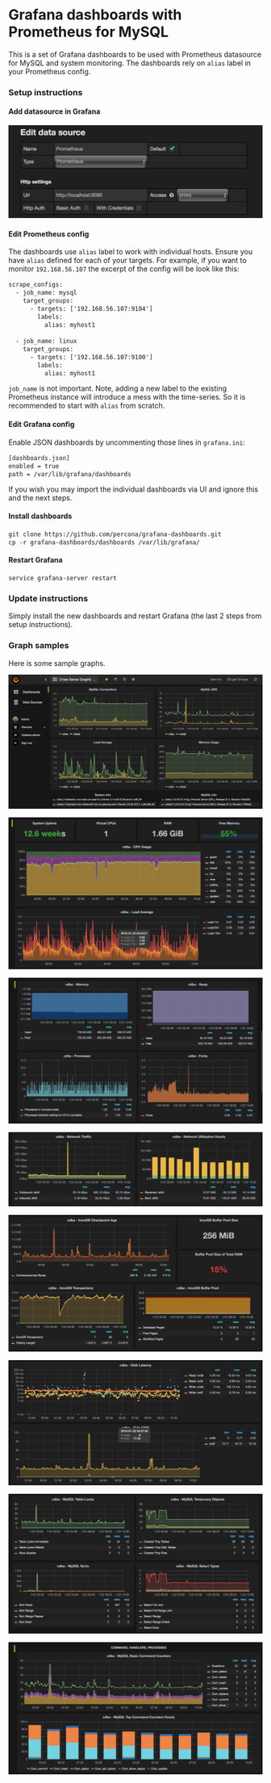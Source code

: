 # Grafana dashboards with Prometheus for MySQL

This is a set of Grafana dashboards to be used with Prometheus datasource for MySQL and system monitoring.
The dashboards rely on `alias` label in your Prometheus config. 

### Setup instructions
#### Add datasource in Grafana
![image](assets/datasource.png)

#### Edit Prometheus config
The dashboards use `alias` label to work with individual hosts.
Ensure you have `alias` defined for each of your targets.
For example, if you want to monitor `192.168.56.107` the excerpt of the config will be look like this: 

    scrape_configs:
      - job_name: mysql
        target_groups:
          - targets: ['192.168.56.107:9104']
            labels:
              alias: myhost1
    
      - job_name: linux
        target_groups:
          - targets: ['192.168.56.107:9100']
            labels:
              alias: myhost1

`job_name` is not important.
Note, adding a new label to the existing Prometheus instance will introduce a mess with the time-series.
So it is recommended to start with `alias` from scratch.

#### Edit Grafana config
Enable JSON dashboards by uncommenting those lines in `grafana.ini`:

    [dashboards.json]
    enabled = true
    path = /var/lib/grafana/dashboards

If you wish you may import the individual dashboards via UI and ignore this and the next steps.

#### Install dashboards

    git clone https://github.com/percona/grafana-dashboards.git
    cp -r grafana-dashboards/dashboards /var/lib/grafana/

#### Restart Grafana

    service grafana-server restart
 
### Update instructions

Simply install the new dashboards and restart Grafana (the last 2 steps from setup instructions).

### Graph samples
 
Here is some sample graphs.

![image](assets/sample1.png)

![image](assets/sample2.png)

![image](assets/sample3.png)

![image](assets/sample4.png)

![image](assets/sample5.png)

![image](assets/sample6.png)

![image](assets/sample7.png)

![image](assets/sample8.png)
